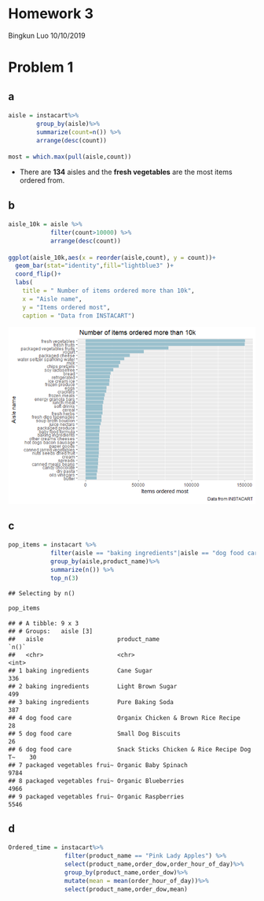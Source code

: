 Homework 3
================
Bingkun Luo
10/10/2019

# Problem 1

## a

``` r
aisle = instacart%>%
        group_by(aisle)%>%
        summarize(count=n()) %>%
        arrange(desc(count))

most = which.max(pull(aisle,count))
```

  - There are **134** aisles and the **fresh vegetables** are the most
    items ordered from.

## b

``` r
aisle_10k = aisle %>%
            filter(count>10000) %>%
            arrange(desc(count))

ggplot(aisle_10k,aes(x = reorder(aisle,count), y = count))+
  geom_bar(stat="identity",fill="lightblue3" )+ 
  coord_flip()+
  labs(
    title = " Number of items ordered more than 10k",
    x = "Aisle name",
    y = "Items ordered most",
    caption = "Data from INSTACART")
```

![](p8105_hw3_bl2789_files/figure-gfm/unnamed-chunk-2-1.png)<!-- -->

## c

``` r
pop_items = instacart %>% 
            filter(aisle == "baking ingredients"|aisle == "dog food care"|aisle ==                  "packaged vegetables fruits")%>%
            group_by(aisle,product_name)%>%
            summarize(n()) %>%
            top_n(3)
```

    ## Selecting by n()

``` r
pop_items
```

    ## # A tibble: 9 x 3
    ## # Groups:   aisle [3]
    ##   aisle                     product_name                              `n()`
    ##   <chr>                     <chr>                                     <int>
    ## 1 baking ingredients        Cane Sugar                                  336
    ## 2 baking ingredients        Light Brown Sugar                           499
    ## 3 baking ingredients        Pure Baking Soda                            387
    ## 4 dog food care             Organix Chicken & Brown Rice Recipe          28
    ## 5 dog food care             Small Dog Biscuits                           26
    ## 6 dog food care             Snack Sticks Chicken & Rice Recipe Dog T~    30
    ## 7 packaged vegetables frui~ Organic Baby Spinach                       9784
    ## 8 packaged vegetables frui~ Organic Blueberries                        4966
    ## 9 packaged vegetables frui~ Organic Raspberries                        5546

## d

``` r
Ordered_time = instacart%>%
                filter(product_name == "Pink Lady Apples") %>%
                select(product_name,order_dow,order_hour_of_day)%>%
                group_by(product_name,order_dow)%>%
                mutate(mean = mean(order_hour_of_day))%>%
                select(product_name,order_dow,mean)
```
